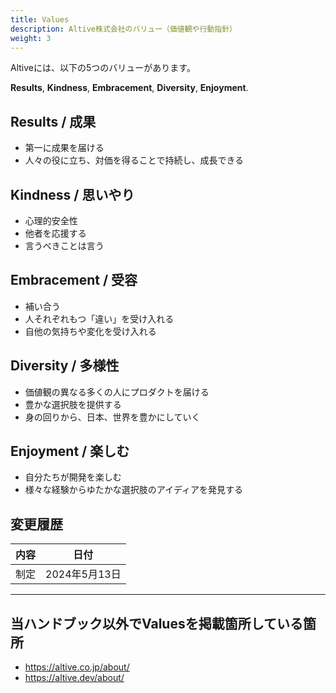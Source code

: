 ```yaml
---
title: Values
description: Altive株式会社のバリュー（価値観や行動指針）
weight: 3
---
```

Altiveには、以下の5つのバリューがあります。

**Results**, **Kindness**, **Embracement**, **Diversity**, **Enjoyment**.

## Results / 成果

* 第一に成果を届ける
* 人々の役に立ち、対価を得ることで持続し、成長できる

## Kindness / 思いやり

* 心理的安全性
* 他者を応援する
* 言うべきことは言う

## Embracement / 受容

* 補い合う
* 人それぞれもつ「違い」を受け入れる
* 自他の気持ちや変化を受け入れる

## Diversity / 多様性

* 価値観の異なる多くの人にプロダクトを届ける
* 豊かな選択肢を提供する
* 身の回りから、日本、世界を豊かにしていく

## Enjoyment / 楽しむ

* 自分たちが開発を楽しむ
* 様々な経験からゆたかな選択肢のアイディアを発見する


## 変更履歴

| 内容 | 日付 |
|---|---|
| 制定 |2024年5月13日|

---

## 当ハンドブック以外でValuesを掲載箇所している箇所
* https://altive.co.jp/about/
* https://altive.dev/about/
